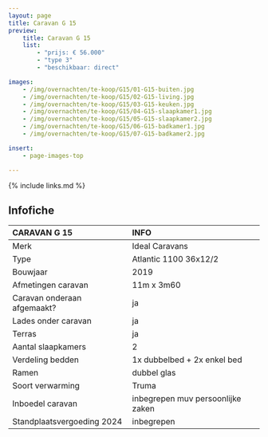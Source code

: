 ```yaml
---
layout: page
title: Caravan G 15
preview:
    title: Caravan G 15
    list:
        - "prijs: € 56.000"
        - "type 3"
        - "beschikbaar: direct"

images:
    - /img/overnachten/te-koop/G15/01-G15-buiten.jpg
    - /img/overnachten/te-koop/G15/02-G15-living.jpg
    - /img/overnachten/te-koop/G15/03-G15-keuken.jpg
    - /img/overnachten/te-koop/G15/04-G15-slaapkamer1.jpg
    - /img/overnachten/te-koop/G15/05-G15-slaapkamer2.jpg
    - /img/overnachten/te-koop/G15/06-G15-badkamer1.jpg
    - /img/overnachten/te-koop/G15/07-G15-badkamer2.jpg

insert:
    - page-images-top

---
```


{% include links.md %}



## Infofiche

CARAVAN G 15                | INFO        |
:---------------------------|:------------|
Merk                        |Ideal Caravans
Type                        |Atlantic 1100 36x12/2
Bouwjaar                    |2019
Afmetingen caravan          |11m x 3m60
Caravan onderaan afgemaakt? |ja
Lades onder caravan         |ja
Terras                      |ja
Aantal slaapkamers          |2
Verdeling bedden            |1x dubbelbed + 2x enkel bed
Ramen                       |dubbel glas
Soort verwarming            |Truma
Inboedel caravan            |inbegrepen muv persoonlijke zaken
Standplaatsvergoeding 2024  |inbegrepen
